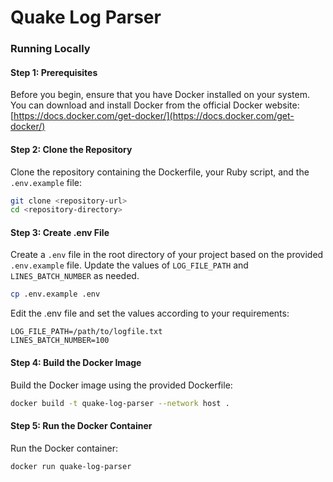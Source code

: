 # Quake Log Parser

### Running Locally

#### Step 1: Prerequisites

Before you begin, ensure that you have Docker installed on your system. You can download and install Docker from the official Docker website: [https://docs.docker.com/get-docker/](https://docs.docker.com/get-docker/)

#### Step 2: Clone the Repository

Clone the repository containing the Dockerfile, your Ruby script, and the `.env.example` file:

```bash
git clone <repository-url>
cd <repository-directory>
```

#### Step 3: Create .env File

Create a `.env` file in the root directory of your project based on the provided `.env.example` file. Update the values of `LOG_FILE_PATH` and `LINES_BATCH_NUMBER` as needed.

```bash
cp .env.example .env
```

Edit the .env file and set the values according to your requirements:

```env
LOG_FILE_PATH=/path/to/logfile.txt
LINES_BATCH_NUMBER=100
```

#### Step 4: Build the Docker Image

Build the Docker image using the provided Dockerfile:

```bash
docker build -t quake-log-parser --network host .
```

#### Step 5: Run the Docker Container

Run the Docker container:

```bash
docker run quake-log-parser
```
